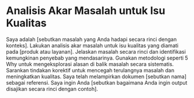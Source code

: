 # Analisis Akar Masalah untuk Isu Kualitas
Saya adalah [sebutkan masalah yang Anda hadapi secara rinci dengan konteks]. Lakukan analisis akar masalah untuk isu kualitas yang diamati pada [produk atau layanan]. Jelaskan masalah secara rinci dan identifikasi kemungkinan penyebab yang mendasarinya. Gunakan metodologi seperti 5 Why untuk mengeksplorasi alasan di balik masalah secara sistematis. Sarankan tindakan korektif untuk mencegah terulangnya masalah dan meningkatkan kualitas. Saya telah melampirkan dokumen [sebutkan nama] sebagai referensi. Saya ingin Anda [sebutkan bagaimana Anda ingin output disajikan secara rinci dengan contoh].
